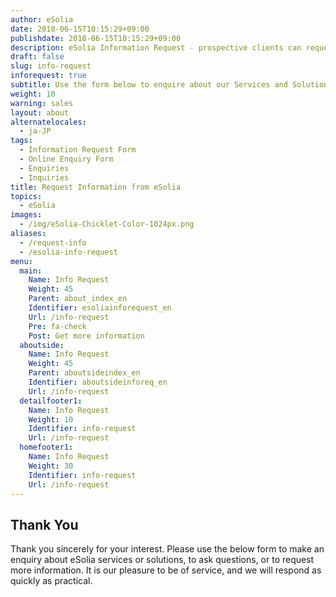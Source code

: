 ```yaml
---
author: eSolia
date: 2018-06-15T10:15:29+09:00
publishdate: 2018-06-15T10:15:29+09:00
description: eSolia Information Request - prospective clients can request more information about us on this page.
draft: false
slug: info-request
inforequest: true
subtitle: Use the form below to enquire about our Services and Solutions
weight: 10
warning: sales
layout: about
alternatelocales:
  - ja-JP
tags:
  - Information Request Form
  - Online Enquiry Form
  - Enquiries
  - Inquiries
title: Request Information from eSolia
topics:
  - eSolia
images:
  - /img/eSolia-Chicklet-Color-1024px.png
aliases:
  - /request-info
  - /esolia-info-request
menu:
  main:
    Name: Info Request
    Weight: 45
    Parent: about_index_en
    Identifier: esoliainforequest_en
    Url: /info-request
    Pre: fa-check
    Post: Get more information
  aboutside:
    Name: Info Request
    Weight: 45
    Parent: aboutsideindex_en
    Identifier: aboutsideinforeq_en
    Url: /info-request
  detailfooter1:
    Name: Info Request
    Weight: 10
    Identifier: info-request
    Url: /info-request
  homefooter1:
    Name: Info Request
    Weight: 30
    Identifier: info-request
    Url: /info-request
---
```


## Thank You

Thank you sincerely for your interest. Please use the below form to make an enquiry about eSolia services or solutions, to ask questions, or to request more information. It is our pleasure to be of service, and we will respond as quickly as practical. 

<p>
<script
  src="https://pro.dbflex.net/secure/embed.js"
  data-url="/wr-79586/db/15331/webtorecord.aspx?t=79586"
  data-onload="webFormLoaded">
</script>
</p>


